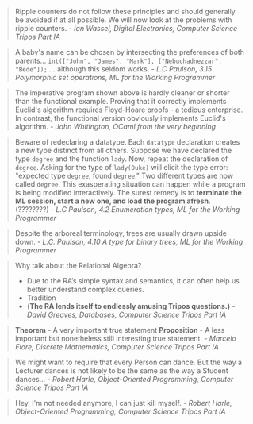 > Ripple counters do not follow these principles and should generally be avoided if at all possible. We will now look at the problems with ripple counters.
> *- Ian Wassel, Digital Electronics, Computer Science Tripos Part IA*

> A baby's name can be chosen by intersecting the preferences of both parents...
> `int(["John", "James", "Mark"], ["Nebuchadnezzar", "Bede"]);`
> ... although this seldom works.
>*- L.C Paulson, 3.15 Polymorphic set operations, ML for the Working Programmer*

> The imperative program shown above is hardly cleaner or shorter than the functional example. Proving that it correctly implements Euclid's algorithm requires Floyd-Hoare proofs - a tedious enterprise. In contrast, the functional version obviously implements Euclid's algorithm.
> *- John Whitington, OCaml from the very beginning*

> Beware of redeclaring a datatype. Each `datatype` declaration creates a new type distinct from all others. Suppose we have declared the type `degree` and the function `lady`. Now, repeat the declaration of `degree`. Asking for the type of `lady(Duke)` will elicit the type error: "expected type `degree`, found `degree`."
> Two different types are now called `degree`. This exasperating situation can happen while a program is being modified interactively. The surest remedy is to **terminate the ML session, start a new one, and load the program afresh**. (????????)
> *- L.C Paulson, 4.2 Enumeration types, ML for the Working Programmer*

> Despite the arboreal terminology, trees are usually drawn upside down.
> *- L.C. Paulson, 4.10 A type for binary trees, ML for the Working Programmer*

> Why talk about the Relational Algebra?
> - Due to the RA’s simple syntax and semantics, it can often help us better understand complex queries.
> - Tradition
> - (**The RA lends itself to endlessly amusing Tripos questions.)**
> *- David Greaves, Databases, Computer Science Tripos Part IA*

> **Theorem** - A very important true statement
> **Proposition** - A less important but nonetheless still interesting true statement.
> *- Marcelo Fiore, Discrete Mathematics, Computer Science Tripos Part IA*

> We might want to require that every Person can dance. But the way a Lecturer dances is not likely to be the same as the way a Student dances...
> *- Robert Harle, Object-Oriented Programming, Computer Science Tripos Part IA*

> Hey, I'm not needed anymore, I can just kill myself.
> *- Robert Harle, Object-Oriented Programming, Computer Science Tripos Part IA*